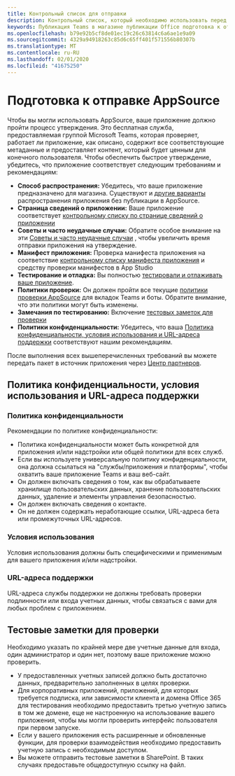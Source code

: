 ```yaml
---
title: Контрольный список для отправки
description: Контрольный список, который необходимо использовать перед публикацией приложения Microsoft Teams в AppSource
keywords: Публикация Teams в магазине публикации Office подготовка к отправке
ms.openlocfilehash: b79e92b5cf8de01ec19c26c63814c6a6ae1e9a09
ms.sourcegitcommit: 4329a94918263c85d6c65ff401f571556b80307b
ms.translationtype: MT
ms.contentlocale: ru-RU
ms.lasthandoff: 02/01/2020
ms.locfileid: "41675250"
---
```

# <a name="prepare-for-appsource-submission"></a>Подготовка к отправке AppSource  

Чтобы вы могли использовать AppSource, ваше приложение должно пройти процесс утверждения. Это бесплатная служба, предоставляемая группой Microsoft Teams, которая проверяет, работает ли приложение, как описано, содержит все соответствующие метаданные и предоставляет контент, который будет ценным для конечного пользователя. Чтобы обеспечить быстрое утверждение, убедитесь, что приложение соответствует следующим требованиям и рекомендациям:

* **Способ распространения:** Убедитесь, что ваше приложение предназначено для магазина. Существуют и [другие варианты](../../overview.md) распространения приложения без публикации в AppSource.
* **Страница сведений о приложении:** Ваше приложение соответствует [контрольному списку по странице сведений о приложении](detail-page-checklist.md)
* **Советы и часто неудачные случаи:** Обратите особое внимание на эти [Советы и часто неудачные случаи](frequently-failed-cases.md) , чтобы увеличить время отправки приложения на утверждение.
* **Манифест приложения:** Проверка манифеста приложения на соответствие [контрольному списку манифеста приложения](app-manifest-checklist.md) и средству проверки манифестов в App Studio
* **Тестирование и отладка:** Вы полностью [тестировали и отлаживать ваше приложение](../../../build-and-test/debug.md).
* **Политики проверки:** Он должен пройти все текущие [политики проверки AppSource](https://dev.office.com/officestore/docs/validation-policies) для вкладок Teams и боты. Обратите внимание, что эти политики могут быть изменены.
* **Замечания по тестированию:** Включение [тестовых заметок для проверки](#test-notes-for-validation)
* **Политики конфиденциальности:** Убедитесь, что ваша [Политика конфиденциальности, условия использования и URL-адреса поддержки](#privacy-policy-terms-of-use-and-support-urls) соответствуют нашим рекомендациям.

После выполнения всех вышеперечисленных требований вы можете передать пакет в источник приложения через [Центр партнеров](/office/dev/store/use-partner-center-to-submit-to-appsource).

## <a name="privacy-policy-terms-of-use-and-support-urls"></a>Политика конфиденциальности, условия использования и URL-адреса поддержки

### <a name="privacy-policy"></a>Политика конфиденциальности

Рекомендации по политике конфиденциальности:
* Политика конфиденциальности может быть конкретной для приложения и/или надстройки или общей политики для всех служб. 
* Если вы используете универсальную политику конфиденциальности, она должна ссылаться на "службы/приложения и платформы", чтобы охватить ваше приложение Teams и ваш веб-сайт. 
* Он должен включать сведения о том, как вы обрабатываете хранилище пользовательских данных, хранение пользовательских данных, удаление и элементы управления безопасностью.
* Он должен включать сведения о контакте.
* Он не должен содержать неработающие ссылки, URL-адреса бета или промежуточных URL-адресов. 


### <a name="terms-of-use"></a>Условия использования

Условия использования должны быть специфическими и применимым для вашего приложения и/или надстройки.

### <a name="support-urls"></a>URL-адреса поддержки

URL-адреса службы поддержки не должны требовать проверки подлинности или входа учетных данных, чтобы связаться с вами для любых проблем с приложением.

## <a name="test-notes-for-validation"></a>Тестовые заметки для проверки

Необходимо указать по крайней мере две учетные данные для входа, один администратор и один нет, поэтому ваше приложение можно проверить.

* У предоставленных учетных записей должно быть достаточно данных, предварительно заполненных в целях проверки.
* Для корпоративных приложений, приложений, для которых требуется подписка, или зависимости клиента и домена Office 365 для тестирования необходимо предоставить третью учетную запись в том же домене, еще не настроенную на использование вашего приложения, чтобы мы могли проверить интерфейс пользователя при первом запуске.
* Если у вашего приложения есть расширенные и обновленные функции, для проверки взаимодействия необходимо предоставить учетную запись с необходимым доступом.
* Вы можете отправить тестовые заметки в SharePoint. В таких случаях предоставьте общедоступную ссылку на файл.
